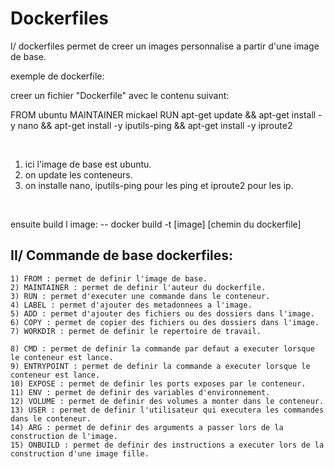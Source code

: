 ## <h1>Dockerfiles</h1>

I/ dockerfiles permet de creer un images personnalise a partir d'une image de base.

exemple de dockerfile:

creer un fichier "Dockerfile" avec le contenu suivant: <br>

 FROM ubuntu
 MAINTAINER mickael
 RUN apt-get update && apt-get install -y nano && apt-get install -y iputils-ping && apt-get install -y iproute2

<br>

1) ici l'image de base est ubuntu. 
2) on update les conteneurs.
3) on installe nano, iputils-ping pour les ping et iproute2 pour les ip.

<br>

ensuite build l image:
 -- docker build -t [image] [chemin du dockerfile] 
<br>
 
## II/ Commande de base dockerfiles:

    1) FROM : permet de definir l'image de base.
    2) MAINTAINER : permet de definir l'auteur du dockerfile.
    3) RUN : permet d'executer une commande dans le conteneur.
    4) LABEL : permet d'ajouter des metadonnees a l'image.
    5) ADD : permet d'ajouter des fichiers ou des dossiers dans l'image.
    6) COPY : permet de copier des fichiers ou des dossiers dans l'image.
    7) WORKDIR : permet de definir le repertoire de travail.

    8) CMD : permet de definir la commande par defaut a executer lorsque le conteneur est lance.
    9) ENTRYPOINT : permet de definir la commande a executer lorsque le conteneur est lance.
    10) EXPOSE : permet de definir les ports exposes par le conteneur.
    11) ENV : permet de definir des variables d'environnement.
    12) VOLUME : permet de definir des volumes a monter dans le conteneur.      
    13) USER : permet de definir l'utilisateur qui executera les commandes dans le conteneur.
    14) ARG : permet de definir des arguments a passer lors de la construction de l'image.
    15) ONBUILD : permet de definir des instructions a executer lors de la construction d'une image fille.
